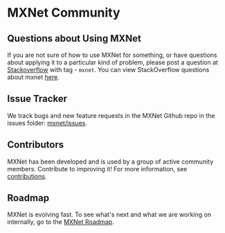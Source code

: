 # MXNet Community
## Questions about Using MXNet
If you are not sure of how to use MXNet for something, or have questions about applying it to a particular kind of problem, please post a question at [Stackoverflow](http://stackoverflow.com/) with tag - ```mxnet```. You can view StackOverflow questions about mxnet [here](http://stackoverflow.com/questions/tagged/mxnet).

## Issue Tracker
We track bugs and new feature requests in the MXNet Github repo in the issues folder: [mxnet/issues](https://github.com/dmlc/mxnet/issues).

## Contributors
MXNet has been developed and is used by a group of active community members. Contribute to improving it! For more information, see [contributions](http://mxnet.io/community/contribute.html).

## Roadmap

MXNet is evolving fast. To see what's next and what we are working on internally, go to the [MXNet Roadmap](https://github.com/dmlc/mxnet/labels/Roadmap).
